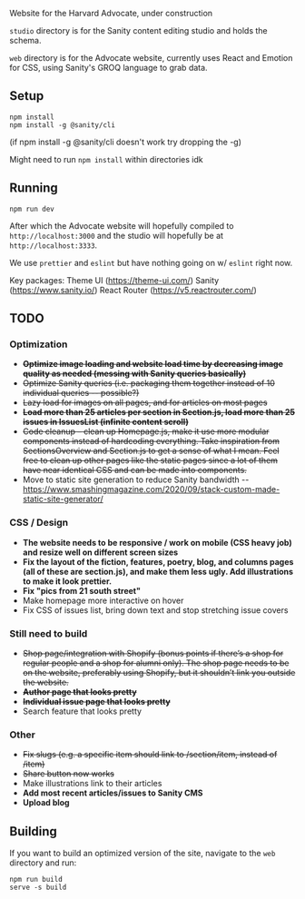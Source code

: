 
Website for the Harvard Advocate, under construction

`studio` directory is for the Sanity content editing studio and holds the schema.

`web` directory is for the Advocate website, currently uses React and Emotion for CSS, using Sanity's GROQ language to grab data.

## Setup

```
npm install
npm install -g @sanity/cli
```

(if npm install -g @sanity/cli doesn't work try dropping the -g)

Might need to run `npm install` within directories idk

## Running
```
npm run dev
```

After which the Advocate website will hopefully compiled to `http://localhost:3000` and the studio will hopefully be at `http://localhost:3333`.

We use `prettier` and `eslint` but have nothing going on w/ `eslint` right now.

Key packages:
Theme UI (https://theme-ui.com/)
Sanity (https://www.sanity.io/)
React Router (https://v5.reactrouter.com/)


## TODO

### Optimization
-   **~~Optimize image loading and website load time by decreasing image quality as needed (messing with Sanity queries basically)~~**
-   ~~Optimize Sanity queries (i.e. packaging them together instead of 10 individual queries -- possible?)~~
-   ~~Lazy load for images on all pages, and for articles on most pages~~
- **~~Load more than 25 articles per section in Section.js, load more than 25 issues in IssuesList (infinite content scroll)~~**
-   ~~Code cleanup – clean up Homepage.js, make it use more modular components instead of hardcoding everything. Take inspiration from SectionsOverview and Section.js to get a sense of what I mean. Feel free to clean up other pages like the static pages since a lot of them have near identical CSS and can be made into components.~~
- Move to static site generation to reduce Sanity bandwidth --
https://www.smashingmagazine.com/2020/09/stack-custom-made-static-site-generator/


### CSS / Design
-   **The website needs to be responsive / work on mobile (CSS heavy job) and resize well on different screen sizes**
- **Fix the layout of the fiction, features, poetry, blog, and columns pages (all of these are section.js), and make them less ugly. Add illustrations to make it look prettier.**
- **Fix "pics from 21 south street"**
- Make homepage more interactive on hover
- Fix CSS of issues list, bring down text and stop stretching issue covers

### Still need to build
- ~~Shop page/integration with Shopify (bonus points if there’s a shop for regular people and a shop for alumni only). The shop page needs to be on the website, preferably using Shopify, but it shouldn’t link you outside the website.~~
-   ~~**Author page that looks pretty**~~
-   ~~**Individual issue page that looks pretty**~~
-   Search feature that looks pretty

### Other
- ~~Fix slugs (e.g. a specific item should link to /section/item, instead of /item)~~
- ~~Share button now works~~
- Make illustrations link to their articles
- **Add most recent articles/issues to Sanity CMS**
- **Upload blog**


## Building

If you want to build an optimized version of the site, navigate to the `web` directory and run:

```
npm run build
serve -s build
```
